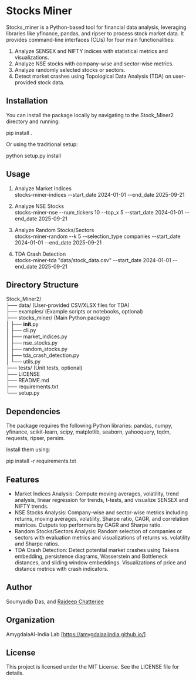 # Stocks Miner

Stocks_miner is a Python-based tool for financial data analysis, leveraging libraries like yfinance, pandas, and ripser to process stock market data. It provides command-line interfaces (CLIs) for four main functionalities:

1. Analyze SENSEX and NIFTY indices with statistical metrics and visualizations.  
2. Analyze NSE stocks with company-wise and sector-wise metrics.  
3. Analyze randomly selected stocks or sectors.  
4. Detect market crashes using Topological Data Analysis (TDA) on user-provided stock data.



## Installation

You can install the package locally by navigating to the Stock_Miner2 directory and running:

pip install .

Or using the traditional setup:

python setup.py install



## Usage

1. Analyze Market Indices  
stocks-miner-indices --start_date 2024-01-01 --end_date 2025-09-21

2. Analyze NSE Stocks  
stocks-miner-nse --num_tickers 10 --top_x 5 --start_date 2024-01-01 --end_date 2025-09-21

3. Analyze Random Stocks/Sectors  
stocks-miner-random --k 5 --selection_type companies --start_date 2024-01-01 --end_date 2025-09-21

4. TDA Crash Detection  
stocks-miner-tda "data/stock_data.csv" --start_date 2024-01-01 --end_date 2025-09-21



## Directory Structure

Stock_Miner2/  
├── data/                   (User-provided CSV/XLSX files for TDA)  
├── examples/               (Example scripts or notebooks, optional)  
├── stocks_miner/           (Main Python package)  
│   ├── __init__.py  
│   ├── cli.py  
│   ├── market_indices.py  
│   ├── nse_stocks.py  
│   ├── random_stocks.py  
│   ├── tda_crash_detection.py  
│   └── utils.py  
├── tests/                  (Unit tests, optional)  
├── LICENSE  
├── README.md  
├── requirements.txt  
└── setup.py  



## Dependencies

The package requires the following Python libraries: pandas, numpy, yfinance, scikit-learn, scipy, matplotlib, seaborn, yahooquery, tqdm, requests, ripser, persim.

Install them using:

pip install -r requirements.txt



## Features

- Market Indices Analysis: Compute moving averages, volatility, trend analysis, linear regression for trends, t-tests, and visualize SENSEX and NIFTY trends.  
- NSE Stocks Analysis: Company-wise and sector-wise metrics including returns, moving averages, volatility, Sharpe ratio, CAGR, and correlation matrices. Outputs top performers by CAGR and Sharpe ratio.  
- Random Stocks/Sectors Analysis: Random selection of companies or sectors with evaluation metrics and visualizations of returns vs. volatility and Sharpe ratios.  
- TDA Crash Detection: Detect potential market crashes using Takens embedding, persistence diagrams, Wasserstein and Bottleneck distances, and sliding window embeddings. Visualizations of price and distance metrics with crash indicators.



## Author

Soumyadip Das, and <a href="https://github.com/cserajdeep"> Rajdeep Chatterjee </a>

## Organization

AmygdalaAI-India Lab [https://amygdalaaiindia.github.io/]

## License

This project is licensed under the MIT License. See the LICENSE file for details.
